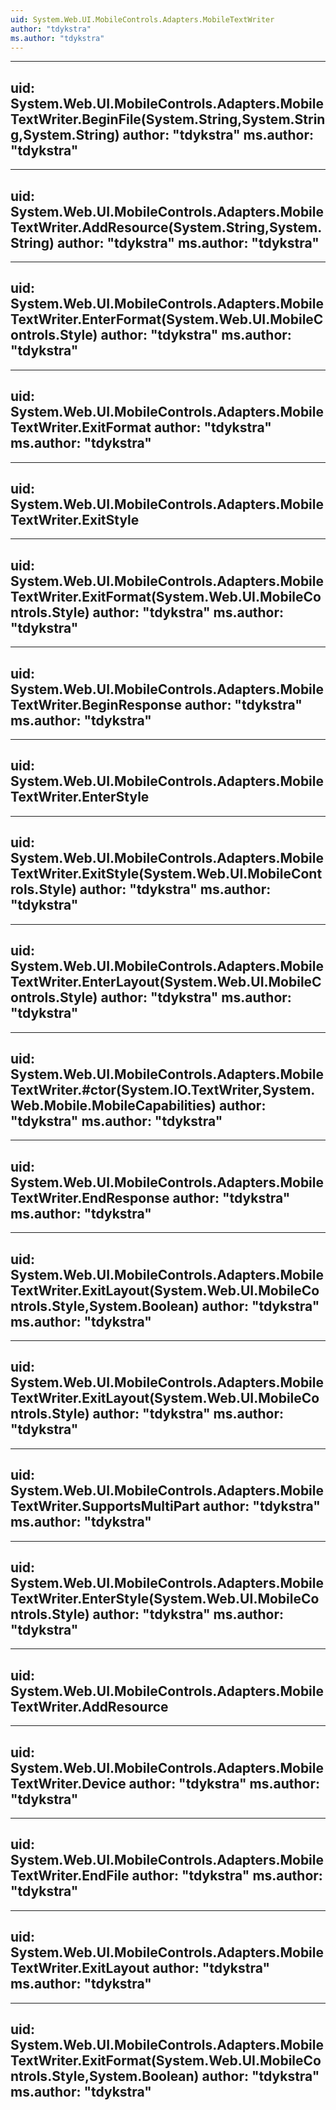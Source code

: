 ```yaml
---
uid: System.Web.UI.MobileControls.Adapters.MobileTextWriter
author: "tdykstra"
ms.author: "tdykstra"
---
```


---
uid: System.Web.UI.MobileControls.Adapters.MobileTextWriter.BeginFile(System.String,System.String,System.String)
author: "tdykstra"
ms.author: "tdykstra"
---

---
uid: System.Web.UI.MobileControls.Adapters.MobileTextWriter.AddResource(System.String,System.String)
author: "tdykstra"
ms.author: "tdykstra"
---

---
uid: System.Web.UI.MobileControls.Adapters.MobileTextWriter.EnterFormat(System.Web.UI.MobileControls.Style)
author: "tdykstra"
ms.author: "tdykstra"
---

---
uid: System.Web.UI.MobileControls.Adapters.MobileTextWriter.ExitFormat
author: "tdykstra"
ms.author: "tdykstra"
---

---
uid: System.Web.UI.MobileControls.Adapters.MobileTextWriter.ExitStyle
---

---
uid: System.Web.UI.MobileControls.Adapters.MobileTextWriter.ExitFormat(System.Web.UI.MobileControls.Style)
author: "tdykstra"
ms.author: "tdykstra"
---

---
uid: System.Web.UI.MobileControls.Adapters.MobileTextWriter.BeginResponse
author: "tdykstra"
ms.author: "tdykstra"
---

---
uid: System.Web.UI.MobileControls.Adapters.MobileTextWriter.EnterStyle
---

---
uid: System.Web.UI.MobileControls.Adapters.MobileTextWriter.ExitStyle(System.Web.UI.MobileControls.Style)
author: "tdykstra"
ms.author: "tdykstra"
---

---
uid: System.Web.UI.MobileControls.Adapters.MobileTextWriter.EnterLayout(System.Web.UI.MobileControls.Style)
author: "tdykstra"
ms.author: "tdykstra"
---

---
uid: System.Web.UI.MobileControls.Adapters.MobileTextWriter.#ctor(System.IO.TextWriter,System.Web.Mobile.MobileCapabilities)
author: "tdykstra"
ms.author: "tdykstra"
---

---
uid: System.Web.UI.MobileControls.Adapters.MobileTextWriter.EndResponse
author: "tdykstra"
ms.author: "tdykstra"
---

---
uid: System.Web.UI.MobileControls.Adapters.MobileTextWriter.ExitLayout(System.Web.UI.MobileControls.Style,System.Boolean)
author: "tdykstra"
ms.author: "tdykstra"
---

---
uid: System.Web.UI.MobileControls.Adapters.MobileTextWriter.ExitLayout(System.Web.UI.MobileControls.Style)
author: "tdykstra"
ms.author: "tdykstra"
---

---
uid: System.Web.UI.MobileControls.Adapters.MobileTextWriter.SupportsMultiPart
author: "tdykstra"
ms.author: "tdykstra"
---

---
uid: System.Web.UI.MobileControls.Adapters.MobileTextWriter.EnterStyle(System.Web.UI.MobileControls.Style)
author: "tdykstra"
ms.author: "tdykstra"
---

---
uid: System.Web.UI.MobileControls.Adapters.MobileTextWriter.AddResource
---

---
uid: System.Web.UI.MobileControls.Adapters.MobileTextWriter.Device
author: "tdykstra"
ms.author: "tdykstra"
---

---
uid: System.Web.UI.MobileControls.Adapters.MobileTextWriter.EndFile
author: "tdykstra"
ms.author: "tdykstra"
---

---
uid: System.Web.UI.MobileControls.Adapters.MobileTextWriter.ExitLayout
author: "tdykstra"
ms.author: "tdykstra"
---

---
uid: System.Web.UI.MobileControls.Adapters.MobileTextWriter.ExitFormat(System.Web.UI.MobileControls.Style,System.Boolean)
author: "tdykstra"
ms.author: "tdykstra"
---
